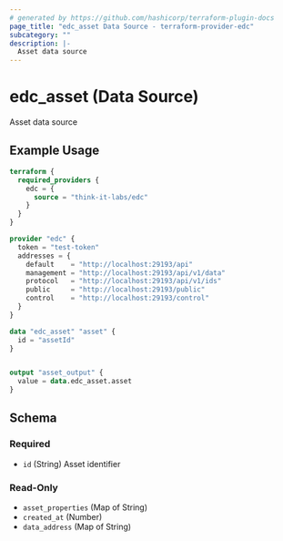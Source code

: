 ```yaml
---
# generated by https://github.com/hashicorp/terraform-plugin-docs
page_title: "edc_asset Data Source - terraform-provider-edc"
subcategory: ""
description: |-
  Asset data source
---
```


# edc_asset (Data Source)

Asset data source

## Example Usage

```terraform
terraform {
  required_providers {
    edc = {
      source = "think-it-labs/edc"
    }
  }
}

provider "edc" {
  token = "test-token"
  addresses = {
    default    = "http://localhost:29193/api"
    management = "http://localhost:29193/api/v1/data"
    protocol   = "http://localhost:29193/api/v1/ids"
    public     = "http://localhost:29193/public"
    control    = "http://localhost:29193/control"
  }
}

data "edc_asset" "asset" {
  id = "assetId"
}


output "asset_output" {
  value = data.edc_asset.asset
}
```

<!-- schema generated by tfplugindocs -->
## Schema

### Required

- `id` (String) Asset identifier

### Read-Only

- `asset_properties` (Map of String)
- `created_at` (Number)
- `data_address` (Map of String)

